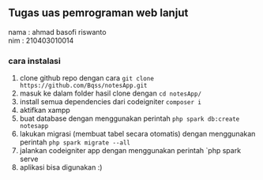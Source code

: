 ## Tugas uas pemrograman web lanjut

nama : ahmad basofi riswanto <br/>
nim  : 210403010014 

### cara instalasi 

1. clone github repo dengan cara `git clone https://github.com/Bqss/notesApp.git` 
2. masuk ke dalam folder hasil clone dengan `cd notesApp/` 
3. install semua dependencies dari codeigniter `composer i` 
4. aktifkan xampp </br>
5. buat database dengan menggunakan perintah `php spark db:create notesapp` 
6. lakukan migrasi (membuat tabel secara otomatis) dengan menggunakan perintah `php spark migrate --all` 
7. jalankan codeigniter app dengan menggunakan perintah `php spark serve
8. aplikasi bisa digunakan :)




